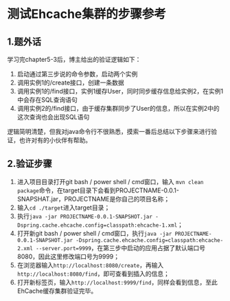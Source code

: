 # 测试Ehcache集群的步骤参考

## 1.题外话

学习完chapter5-3后，博主给出的验证逻辑如下：
1. 启动通过第三步说的命令参数，启动两个实例
2. 调用实例1的/create接口，创建一条数据 
3. 调用实例1的/find接口，实例1缓存User，同时同步缓存信息给实例2，在实例1中会存在SQL查询语句 
4. 调用实例2的/find接口，由于缓存集群同步了User的信息，所以在实例2中的这次查询也会出现SQL语句

逻辑简明清楚，但我对java命令行不很熟悉，摸索一番后总结以下步骤来进行验证，也许对有的小伙伴有帮助。

## 2.验证步骤

1. 进入项目目录打开git bash / power shell / cmd窗口，输入 `mvn clean package`命令，在target目录下会看到PROJECTNAME-0.0.1-SNAPSHAT.jar，PROJECTNAME是你自己的项目名称；
2. 输入`cd ./target`进入target目录；
3. 执行`java -jar PROJECTNAME-0.0.1-SNAPSHOT.jar -Dspring.cache.ehcache.config=classpath:ehcache-1.xml`；
4. 打开新git bash / power shell / cmd窗口，执行`java -jar PROJECTNAME-0.0.1-SNAPSHOT.jar -Dspring.cache.ehcache.config=classpath:ehcache-2.xml --server.port=9999`，在第三步中启动的应用占据了默认端口号8080，因此这里修改端口号为9999；
5. 在浏览器输入`http://localhost:8080/create`，再输入`http://localhost:8080/find`，即可查看到插入的信息；
6. 打开新标签页，输入`http://localhost:9999/find`，同样会看到信息，至此EhCache缓存集群验证完毕。

